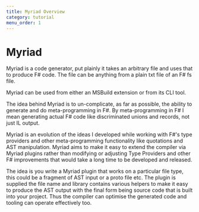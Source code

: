 ```yaml
---
title: Myriad Overview
category: tutorial
menu_order: 1
---
```


# Myriad

Myriad is a code generator, put plainly it takes an arbitrary file and uses that to produce F# code.  The file can be anything from a plain txt file of an F# fs file.  

Myriad can be used from either an MSBuild extension or from its CLI tool.

The idea behind Myriad is to un-complicate, as far as possible, the ability to generate and do meta-programming in F#. By meta-programming in F# I mean generating actual F# code like discriminated unions and records, not just IL output.

Myriad is an evolution of the ideas I developed while working with F#'s type providers and other meta-programming functionality like quotations and AST manipulation. Myriad aims to make it easy to extend the compiler via Myriad plugins rather than modifying or adjusting Type Providers and other F# improvements that would take a long time to be developed and released.  

The idea is you write a Myriad plugin that works on a particular file type, this could be a fragment of AST input or a proto file etc.  The plugin is supplied the file name and library contains various helpers to make it easy to produce the AST output with the final form being source code that is built into your project.  Thus the compiler can optimise the generated code and tooling can operate effectively too.